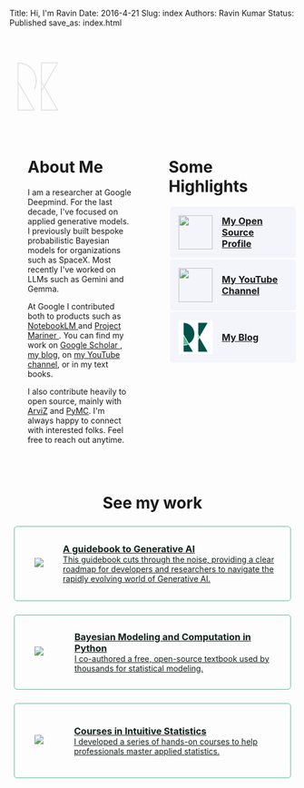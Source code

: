 Title: Hi, I'm Ravin
Date: 2016-4-21 
Slug:  index
Authors: Ravin Kumar
Status: Published
save_as: index.html 

<script type="application/ld+json">
{
  "@context": "https://schema.org",
  "@graph": [
    {
      "@type": "Person",
      "@id": "https://ravinkumar.com/#person",
      "name": "Ravin Kumar",
      "url": "https://ravinkumar.com/",
      "jobTitle": "Researcher",
      "worksFor": {
        "@type": "Organization",
        "name": "Google Deepmind"
      },
      "description": "Ravin Kumar is a researcher at Google Deepmind specializing in applied generative models, including LLMs like Gemini and Gemma. He has a decade of experience building bespoke probabilistic Bayesian models and contributes to open-source projects like ArviZ and PyMC.",
      "sameAs": [
        "https://scholar.google.com/citations?user=Oq99ddEAAAAJ&hl=en",
        "https://github.com/canyon289/",
        "https://www.youtube.com/channel/UCX78cJQ_6JZVUWw8cj-f0uA/live"
        "https://github.com/settings/profile",
        "https://x.com/canyon289",
        "https://scholar.google.com/citations?user=Oq99ddEAAAAJ&hl=en&authuser=2",
        "https://bsky.app/profile/ravink.bsky.social"
      ],
      "knowsAbout": [
        "Generative AI",
        "Large Language Models",
        "Bayesian Modeling",
        "PyMC",
        "ArviZ",
        "Statistical Modeling"
      ],
      "workExample": [
        {
          "@type": "Book",
          "name": "A guidebook to Generative AI",
          "url": "https://ravinkumar.com/GenAiGuidebook/book_intro.html",
          "author": {
            "@id": "https://ravinkumar.com/#person"
          }
        },
        {
          "@type": "Book",
          "name": "Bayesian Modeling and Computation in Python",
          "url": "https://bayesiancomputationbook.com/welcome.html",
           "author": {
            "@id": "https://ravinkumar.com/#person"
          }
        },
        {
          "@type": "Course",
          "name": "Courses in Intuitive Statistics",
          "url": "https://www.intuitivebayes.com/",
          "provider": {
             "@id": "https://ravinkumar.com/#person"
          }
        }
      ],
      "mainEntityOfPage": {
        "@type": "WebPage",
        "@id": "https://ravinkumar.com/"
      }
    },
    {
      "@type": "WebSite",
      "url": "https://ravinkumar.com/",
      "name": "Ravin Kumar",
      "publisher": {
        "@id": "https://ravinkumar.com/#person"
      }
    }
  ]
}
</script>

<!-- End MailerLite Universal -->

<style type="text/css">
    /* Headers */
    h1, h2 {
        text-align: center;
    }
    h3 {
        text-align: left
    }
    h1:not(.page-title), h2, h3, h4 {
        margin-top: 2.5rem;
    }
    .action-link h3 {
        margin: auto 1rem;
    }  
    .my-work-text h3,
    .my-work-text p {
        margin: auto 0;
    }

    /* Containers */
    .about-container {
        display: flex;
        flex-direction: row;
    }
    .about-container .about-box {
        flex: 1;
        padding: 2rem;
    }
    #action-links {
        max-width: 100%;
        margin: 10px auto;
        display: flex;
        flex-wrap: wrap;
        flex-direction: column;
        justify-content: center;
    }
    .action-link, .my-work {
        display: flex;
        flex-direction: row;
    }
    @media (max-width: 768px) {
        .about-container {
            flex-direction: column;
        }
    }

    /* Box and colors */
    .action-link {
        width: 100%;
        background-color: #f4f5fb;
        -webkit-transition: all 0.15s ease;
        transition: all 0.15s ease;
    }
    .action-link, .secondary-box {
        border-radius: 5px;
        margin: 1.5%;
        padding: 15px;
    }
    .secondary-box {
        border: solid 1px #56bb92;
        min-height: 100px;
        margin-top: 1.5rem;
    }
    .action-link:hover,
    .my-work:hover {
        box-shadow: 0 0 10px #ccc;
    }
    .my-work-text {
        color: #12221d;
        margin: auto 0;
    }
    
    /* Images */
    .action-link img {
        height: 60px;
        width: 60px;
        margin: auto 0;
    }
    .my-work-img-container {
        width: 80px;
        margin: auto 20px;
    }
    .my-work img {
        margin: auto;
    }
</style>

<svg viewbox="0 0 100 100" style="opacity:12%;max-width:100px;max-height:100px; margin:40px auto;">
    <style type="text/css">
        path {
            fill: none;
            stroke: #12221D;
            stroke-width: 0.1rem;
            stroke-miterlimit: 10;
            stroke-linecap: round;
        }
        #K-triangle-1,
        #K-triangle-2 {
            stroke-dasharray: 1;
            stroke-dashoffset: 1;
            animation: dash 2s linear forwards;
        }
        #R-triangle-circle {
            stroke-dasharray: 1;
            stroke-dashoffset: 1;
            animation: dash 2.4s linear forwards;           }
        @keyframes dash {
            to {
                stroke-dashoffset: 0;
            }
        }
    </style>
    <g id="R">
        <path id="R-triangle-circle" d="M 15 42.1297 L 43.5792 91.6304 L 15 91.6304 L 15 8.3696 A 32.0984 32.0984 0 0 1 15 72.5664 Z" pathLength="1"/>
    </g>
    <g id="K">
        <path id="K-triangle-1" d="M 56.2434 58.1775 L 85 8.3696 L 56.2434 8.3696 Z" pathLength="1"/>
        <path id="K-triangle-2" d="M 56.2434 42.1297 L 85 91.6304 L 56.2434 91.6304 Z" pathLength="1"/>
    </g>
</svg>

<div class="about-container">
<!-- Left -->
    <div class="about-box">
        <h1 style="margin-top:0; text-align: left;">About Me</h1>
        <p>I am a researcher at Google Deepmind. For the last decade, I've focused on applied generative models. I previously built bespoke probabilistic Bayesian models for organizations such as SpaceX. Most recently I've worked on LLMs such as Gemini and Gemma.
        </p>
        <p>At Google I contributed both to products such as <a href="https://notebooklm.google.com"> NotebookLM </a> and <a href="https://deepmind.google/models/project-mariner/"> Project Mariner </a>. You can find my work on <a href="https://scholar.google.com/citations?user=Oq99ddEAAAAJ&hl=en"> Google Scholar </a>, <a href="./blog.html">my blog</a>, on <a href="https://www.youtube.com/channel/UCX78cJQ_6JZVUWw8cj-f0uA/live">my YouTube channel</a>, or in my text books. </p>
        <p>I also contribute heavily to open source, mainly with <a href="https://arviz-devs.github.io/arviz/index.html">ArviZ</a> and <a href="https://docs.pymc.io/">PyMC</a>.
        I'm always happy to connect with interested folks. Feel free to reach out anytime.</p>
    </div>
<!-- Right -->
    <div class="about-box">
        <h1 style="margin-top:0; text-align: left;">Some Highlights</h1>
        <a href="https://github.com/canyon289/"><div class="action-link"><img src="./images/about/github.png" /><h3>My Open Source Profile</h3></div></a>
        <a href="https://www.youtube.com/channel/UCX78cJQ_6JZVUWw8cj-f0uA/live"><div class="action-link"><img src="./images/about/youtube.png" /><h3>My YouTube Channel</h3></div></a>
        <a href="./blog.html"><div class="action-link"><img src="./images/logo/logo.png" /><h3>My Blog</h3></div></a>
        <!-- Mailerlite Form -->
        <!-- <div class="secondary-box" style="width: 100%;"> 
            <h3 style="margin-top:0;">Join my mailing list for updates</h3>
            <p>Get the latest updates on my blog posts, new YouTube series, upcoming talks, ongoing collaborations, and thoughtful discussions. You can unsubscribe at anytime.</p> -->
        <!-- <div class="ml-embedded" data-form="j1X8Q9"></div> -->
        </div>
    </div>
</div>

# See my work
<div><a href="https://ravinkumar.com/GenAiGuidebook/book_intro.html"><div class="secondary-box my-work">
    <div class="my-work-img-container"><img src="./images/about/GenaIGuidebook.png"/></div>
    <div class="my-work-text">
        <h3>A guidebook to Generative AI</h3>
        <p>This guidebook cuts through the noise, providing a clear roadmap for developers and researchers to navigate the rapidly evolving world of Generative AI.</p>
    </div>
</div></a></div>

<div><a href="https://bayesiancomputationbook.com/welcome.html"><div class="secondary-box my-work">
    <div class="my-work-img-container"><img src="./images/about/book.jpeg" /></div>
    <div class="my-work-text">
        <h3>Bayesian Modeling and Computation in Python</h3>
        <p>I co-authored a free, open-source textbook used by thousands for statistical modeling.</p>
    </div>
</div></a></div>

<div><a href="https://www.intuitivebayes.com/"><div class="secondary-box my-work">
    <div class="my-work-img-container"><img src="./images/about/course.png" /></div>
    <div class="my-work-text">
        <h3>Courses in Intuitive Statistics</h3>
        <p>I developed a series of hands-on courses to help professionals master applied statistics.</p>
    </div>
</div></a></div>


<!-- # Other Resources

<br>

* [Talk] [SciPy 2019: Intro to Bayesian Model Evaluation and Visualization](https://www.youtube.com/watch?v=bmWMdVQlzIA&E) ([Code](https://github.com/canyon289/bayesian-model-evaluation))

* [Talk] [PyDataLA 2018: PyTest for Data Scientists](https://www.youtube.com/watch?v=dY1nNtDTruE) ([Code](https://github.com/canyon289/PyTestforDataSciencePyDataLA))

* [Talk] [Code Camp 2017: Introduction to PyTest](https://docs.google.com/presentation/d/11A742qhUaQdtwL3IaXQGzT3lB9PfRTXOIN4SpgSbwxo/edit#slide=id.p) ([Code](https://github.com/canyon289/CodeCampPytest)) -->

